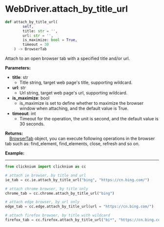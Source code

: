 
# WebDriver.attach_by_title_url

```python
def attach_by_title_url(
        self,
        title: str = '',
        url: str = '',
        is_maximize: bool = True,
        timeout = 30
    ) -> BrowserTab
```  

Attach to an open browser tab with a specified title and/or url.

**Parameters:**  
- **title**: str   
    - Title string, target web page's title, supporting wildcard.  
- **url**: str  
    - Url string, target web page's url, supporting wildcard.  
- **is_maximize**: bool  
    - is_maximize is set to define whether to maximize the browser window when attaching, and the default value is True.  
- **timeout**: int  
    - Timeout for the operation, the unit is second, and the default value is 30 seconds.

**Returns:**  
    &emsp;[BrowserTab](browsertab.md) object, you can execute following operations in the browser tab such as: find_element, find_elements, close, refresh and so on.

**Example:**
***
```python
from clicknium import clicknium as cc

# attach ie browser, by title and url
ie_tab = cc.ie.attach_by_title_url("bing", "https://cn.bing.com/")

# attach chrome browser, by title only
chrome_tab = cc.chrome.attach_by_title_url("bing")

# attach edge browser, by url only
edge_tab = cc.edge.attach_by_title_url(url = "https://cn.bing.com/")

# attach firefox browser, by title with wildcard
firefox_tab = cc.firefox.attach_by_title_url("bi*", "https://cn.bing.com/")
```
